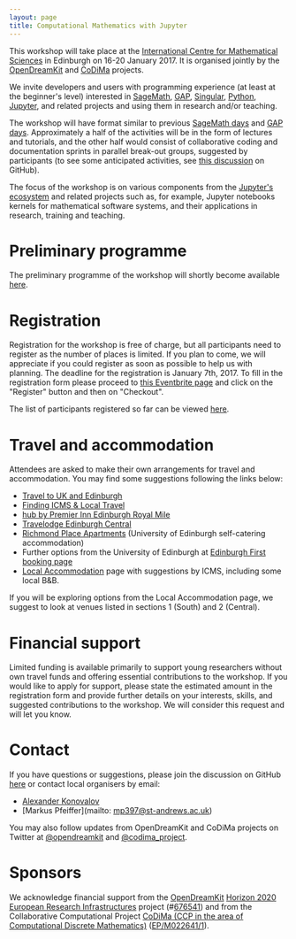 ```yaml
---
layout: page
title: Computational Mathematics with Jupyter
---
```


This workshop will take place at the 
[International Centre for Mathematical Sciences](http://www.icms.org.uk/)
in Edinburgh on 16-20 January 2017. It is organised jointly by the 
[OpenDreamKit](http://opendreamkit.org/) and [CoDiMa](http://www.codima.ac.uk/)
projects.

We invite developers and users with programming experience (at least at the 
beginner's level) interested in [SageMath](http://www.sagemath.org/), 
[GAP](http://www.gap-system.org/), [Singular](https://www.singular.uni-kl.de/),
[Python](https://www.python.org/), [Jupyter](http://jupyter.org/), and related 
projects and using them in research and/or teaching.

The workshop will have format similar to previous [SageMath days](https://wiki.sagemath.org/Workshops) 
and [GAP days](http://gapdays.de/). Approximately a half of the activities will be in the form of 
lectures and tutorials, and the other half would consist of collaborative coding and documentation 
sprints in parallel break-out groups, suggested by participants (to see some anticipated activities,
see [this discussion](https://github.com/OpenDreamKit/OpenDreamKit/issues/208) on GitHub).

The focus of the workshop is on various components from the [Jupyter's ecosystem](https://jupyter.readthedocs.io/en/latest/architecture/visual_overview.html) and
related projects such as, for example, Jupyter notebooks kernels for mathematical
software systems, and their applications in research, training and teaching.

# Preliminary programme

The preliminary programme of the workshop will shortly become available [here](programme).

# Registration

Registration for the workshop is free of charge, but all participants need to register 
as the number of places is limited. If you plan to come, we will appreciate if you 
could register as soon as possible to help us with planning. The deadline for the
registration is January 7th, 2017. To fill in the registration form please proceed to
[this Eventbrite page](https://www.eventbrite.com/e/computational-mathematics-with-jupyter-registration-29379662361)
and click on the "Register" button and then on "Checkout".

The list of participants registered so far can be viewed [here](participants).

# Travel and accommodation

Attendees are asked to make their own arrangements for travel and accommodation. You may 
find some suggestions following the links below:

- [Travel to UK and Edinburgh](http://www.icms.org.uk/information/travelToUK)
- [Finding ICMS & Local Travel](http://www.icms.org.uk/information/findingICMS)
- [hub by Premier Inn Edinburgh Royal Mile](http://www.premierinn.com/gb/en/hotels/scotland/lothian/edinburgh/hub-edinburgh-royal-mile.html)
- [Travelodge Edinburgh Central](https://www.travelodge.co.uk/hotels/205/Edinburgh-Central-hotel)
- [Richmond Place Apartments](http://www.edinburghfirst.co.uk/for-accommodation/richmond-place-apartments/) (University of Edinburgh self-catering accommodation)
- Further options from the University of Edinburgh at [Edinburgh First booking page](http://www.book.accom.ed.ac.uk/)
- [Local Accommodation](http://www.icms.org.uk/information/localAccommodation) page with suggestions by ICMS, including some local B&B.

If you will be exploring options from the Local Accommodation page, we suggest to look
at venues listed in sections 1 (South) and 2 (Central).

# Financial support

Limited funding is available primarily to support young researchers without own travel funds 
and offering essential contributions to the workshop. If you would like to apply for support,
please state the estimated amount in the registration form and provide further details on
your interests, skills, and suggested contributions to the workshop. We will consider this 
request and will let you know.

# Contact

If you have questions or suggestions, please join the discussion on GitHub 
[here](https://github.com/OpenDreamKit/OpenDreamKit/issues/208) or contact 
local organisers by email:

- [Alexander Konovalov](mailto:alexander.konovalov@st-andrews.ac.uk)
- [Markus Pfeiffer](mailto: mp397@st-andrews.ac.uk)

You may also follow updates from OpenDreamKit and CoDiMa projects on Twitter at
[@opendreamkit](https://twitter.com/opendreamkit) and 
[@codima_project](https://twitter.com/codima_project). 

# Sponsors

We acknowledge financial support from the
[OpenDreamKit](http://opendreamkit.org/)
[Horizon 2020](https://ec.europa.eu/programmes/horizon2020/)
[European Research Infrastructures](https://ec.europa.eu/programmes/horizon2020/en/h2020-section/european-research-infrastructures-including-e-infrastructures)
project (#<a href="http://cordis.europa.eu/project/rcn/198334_en.html">676541</a>)
and from the Collaborative Computational Project
[CoDiMa (CCP in the area of Computational Discrete Mathematics)](http://www.codima.ac.uk/)
([EP/M022641/1](http://gow.epsrc.ac.uk/NGBOViewGrant.aspx?GrantRef=EP/M022641/1)).
